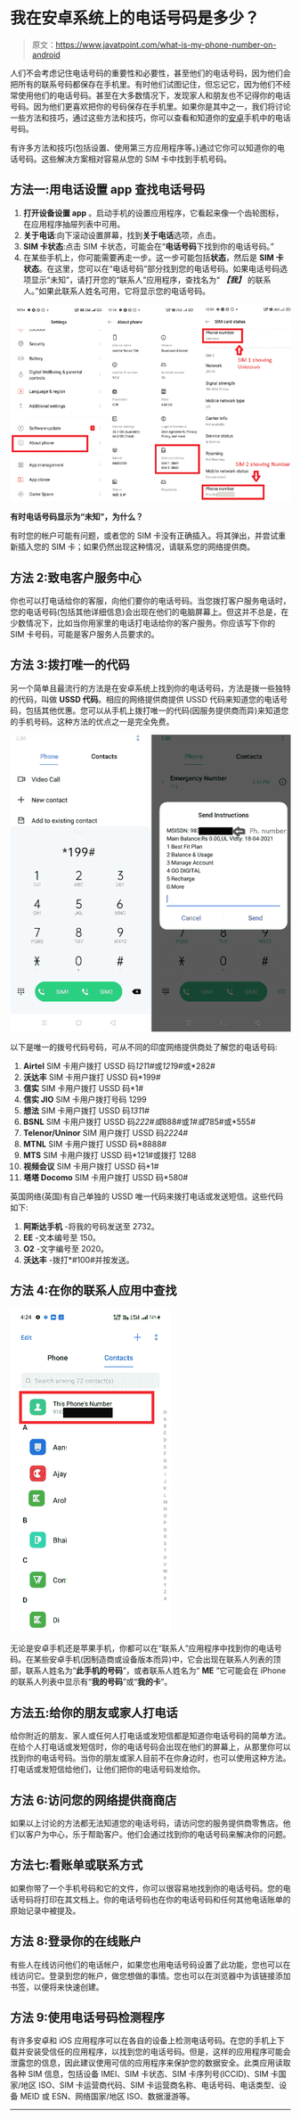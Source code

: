 # 我在安卓系统上的电话号码是多少？

> 原文：<https://www.javatpoint.com/what-is-my-phone-number-on-android>

人们不会考虑记住电话号码的重要性和必要性，甚至他们的电话号码，因为他们会把所有的联系号码都保存在手机里。有时他们试图记住，但忘记它，因为他们不经常使用他们的电话号码。甚至在大多数情况下，发现家人和朋友也不记得你的电话号码。因为他们更喜欢把你的号码保存在手机里。如果你是其中之一，我们将讨论一些方法和技巧，通过这些方法和技巧，你可以查看和知道你的[安卓](https://www.javatpoint.com/android-tutorial)手机中的电话号码。

有许多方法和技巧(包括设置、使用第三方应用程序等。)通过它你可以知道你的电话号码。这些解决方案相对容易从您的 SIM 卡中找到手机号码。

## 方法一:用电话设置 app 查找电话号码

1.  **打开设备设置 app** 。启动手机的设置应用程序，它看起来像一个齿轮图标，在应用程序抽屉列表中可用。
2.  **关于电话**:向下滚动设置屏幕，找到**关于电话**选项，点击。
3.  **SIM 卡状态**:点击 SIM 卡状态，可能会在“**电话号码**下找到你的电话号码。”
4.  在某些手机上，你可能需要再走一步。这一步可能包括**状态**，然后是 **SIM 卡状态**。在这里，您可以在“电话号码”部分找到您的电话号码。如果电话号码选项显示“未知”，请打开您的“联系人”应用程序，查找名为“ ***【我】*** 的联系人。”如果此联系人姓名可用，它将显示您的电话号码。

![What is my Phone Number on Android](img/e8ec5b6c58a5a65252cf2f5c2b04dba7.png)

**有时电话号码显示为“未知”，为什么？**

有时您的帐户可能有问题，或者您的 SIM 卡没有正确插入。将其弹出，并尝试重新插入您的 SIM 卡；如果仍然出现这种情况，请联系您的网络提供商。

## 方法 2:致电客户服务中心

你也可以打电话给你的客服，向他们要你的电话号码。当您拨打客户服务电话时，您的电话号码(包括其他详细信息)会出现在他们的电脑屏幕上。但这并不总是，在少数情况下，比如当你用家里的电话打电话给你的客户服务。你应该写下你的 SIM 卡号码，可能是客户服务人员要求的。

## 方法 3:拨打唯一的代码

另一个简单且最流行的方法是在安卓系统上找到你的电话号码，方法是拨一些独特的代码，叫做 **USSD 代码**。相应的网络提供商提供 USSD 代码来知道您的电话号码，包括其他优惠。您可以从手机上拨打唯一的代码(因服务提供商而异)来知道您的手机号码。这种方法的优点之一是完全免费。

![What is my Phone Number on Android](img/f04410b8fad60d15aebfb92c3dceeca2.png)

以下是唯一的拨号代码号码，可从不同的印度网络提供商处了解您的电话号码:

1.  **Airtel** SIM 卡用户拨打 USSD 码*121*1#或*121*9#或*282#
2.  **沃达丰** SIM 卡用户拨打 USSD 码*199#
3.  **信实** SIM 卡用户拨打 USSD 码*1#
4.  **信实 JIO** SIM 卡用户拨打号码 1299
5.  **想法** SIM 卡用户拨打 USSD 码*131*1#
6.  **BSNL** SIM 卡用户拨打 USSD 码*222#或*888#或*1#或*785#或*555#
7.  **Telenor/Uninor** SIM 用户拨打 USSD 码*222*4#
8.  **MTNL** SIM 卡用户拨打 USSD 码*8888#
9.  **MTS** SIM 卡用户拨打 USSD 码*121#或拨打 1288
10.  **视频会议** SIM 卡用户拨打 USSD 码*1#
11.  **塔塔 Docomo** SIM 卡用户拨打 USSD 码*580#

英国网络(英国)有自己单独的 USSD 唯一代码来拨打电话或发送短信。这些代码如下:

1.  **阿斯达手机** -将我的号码发送至 2732。
2.  **EE** -文本编号至 150。
3.  **O2** -文字编号至 2020。
4.  **沃达丰** -拨打*#100#并按发送。

## 方法 4:在你的联系人应用中查找

![What is my Phone Number on Android](img/def1c7aadd9394f4a9ca16696d589abf.png)

无论是安卓手机还是苹果手机，你都可以在“联系人”应用程序中找到你的电话号码。在某些安卓手机(因制造商或设备版本而异)中，它会出现在联系人列表的顶部，联系人姓名为“**此手机的号码**”，或者联系人姓名为“ **ME** ”它可能会在 iPhone 的联系人列表中显示有“**我的号码**”或“**我的卡**”。

## 方法五:给你的朋友或家人打电话

给你附近的朋友、家人或任何人打电话或发短信都是知道你电话号码的简单方法。在给个人打电话或发短信时，你的电话号码会出现在他们的屏幕上，从那里你可以找到你的电话号码。当你的朋友或家人目前不在你身边时，也可以使用这种方法。打电话或发短信给他们，让他们把你的电话号码发给你。

## 方法 6:访问您的网络提供商商店

如果以上讨论的方法都无法知道您的电话号码，请访问您的服务提供商零售店。他们以客户为中心，乐于帮助客户。他们会通过找到你的电话号码来解决你的问题。

## 方法七:看账单或联系方式

如果你带了一个手机号码和它的文件，你可以很容易地找到你的电话号码。您的电话号码将打印在其文档上。你的电话号码也在你的电话号码和任何其他电话账单的原始记录中被提及。

## 方法 8:登录你的在线账户

有些人在线访问他们的电话帐户，如果您也用电话号码设置了此功能，您也可以在线访问它。登录到您的帐户，做您想做的事情。您也可以在浏览器中为该链接添加书签，以便将来快速创建。

## 方法 9:使用电话号码检测程序

有许多安卓和 iOS 应用程序可以在各自的设备上检测电话号码。在您的手机上下载并安装受信任的应用程序，以找到您的电话号码。但是，这样的应用程序可能会泄露您的信息，因此建议使用可信的应用程序来保护您的数据安全。此类应用读取各种 SIM 信息，包括设备 IMEI、SIM 卡状态、SIM 卡序列号(ICCID)、SIM 卡国家/地区 ISO、SIM 卡运营商代码、SIM 卡运营商名称、电话号码、电话类型、设备 MEID 或 ESN、网络国家/地区 ISO、数据漫游等。

* * *